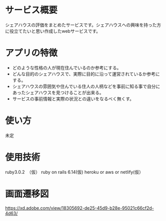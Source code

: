 # サービス概要

シェアハウスの評価をまとめたサービスです。シェアハウスへの興味を持った方に役立てたいと思い作成したwebサービスです。

# アプリの特徴
* どのような性格の人が現在住んでいるのか参考にする。
* どんな目的のシェアハウスで、実際に目的に沿って運営されているか参考にする。
* シェアハウスの雰囲気や住んでいる住人の人柄などを事前に知る事で自分にあったシェアハウスを見つけることが出来る。
* サービスの事前情報と実際の状況との違いをなるべく無くす。

# 使い方
未定

# 使用技術
ruby3.0.2　（仮）
ruby on rails 6.14(仮)
heroku or aws or netlify(仮）

# 画面遷移図
https://xd.adobe.com/view/18305692-de25-45d9-b28e-95021c66cf2d-4d63/
